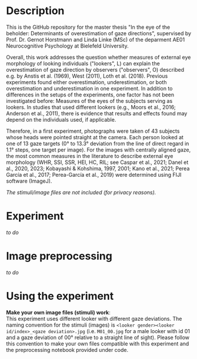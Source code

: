 # Description

This is the GitHub repository for the master thesis "In the eye of the beholder: Determinants of overestimation of gaze directions", supervised by Prof. Dr. Gernot Horstmann and Linda Linke (MSc) of the deparment AE01 Neurocognitive Psychology at Bielefeld University.

Overall, this work addresses the question whether measures of external eye morphology of looking individuals ("lookers", L) can explain the overestimation of gaze direction by observers ("observers", O) described e.g. by Anstis et al. (1969), West (2011), Loth et al. (2018). Previous experiments found either overestimation, underestimation, or both overestimation and underestimation in one experiment. In addition to differences in the setups of the experiments, one factor has not been investigated before: Measures of the eyes of the subjects serving as lookers. In studies that used different lookers (e.g., Moors et al., 2016; Anderson et al., 2011), there is evidence that results and effects found may depend on the individuals used, if applicable.

Therefore, in a first experiment, photographs were taken of 43 subjects whose heads were pointed straight at the camera. Each person looked at one of 13 gaze targets (0° to 13.3° deviation from the line of direct regard in 1.1° steps, one target per image). For the images with centrally aligned gaze, the most common measures in the literature to describe external eye morphology (WHR, SSI, SSR, HEI, HC, RIL; see Caspar et al., 2021; Danel et al., 2020, 2023; Kobayashi & Kohshima, 1997, 2001; Kano et al., 2021; Perea García et al., 2017; Perea-García et al., 2019) were determined using FIJI software (ImageJ).

_The stimuli/image files are not included (for privacy reasons)._

# Experiment
_to do_

# Image preprocessing
_to do_

# Using the experiment

__Make your own image files (stimuli) work__:  
This experiment uses different looker with different gaze deviations. The naming convention for the stimuli (images) is `<looker gender><looker id/index>_<gaze deviation>.jpg` (i.e. `M01_00.jpg` for a male looker with id 01 and a gaze deviation of 00° relative to a straight line of sight). Please follow this convention to make your own files compatible with this experiment and the preprocessing notebook provided under code.
